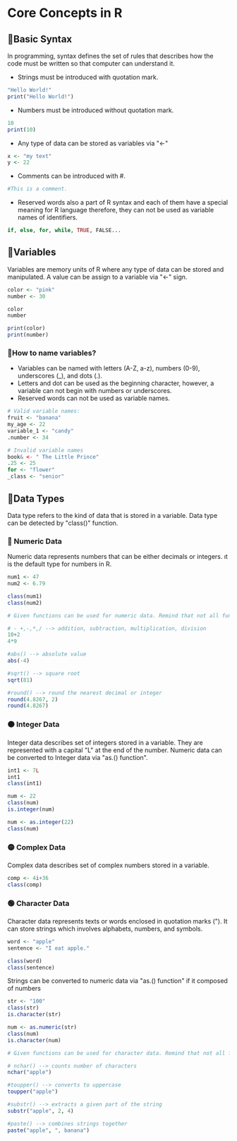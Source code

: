 # Core Concepts in R

## 📘Basic Syntax
In programming, syntax defines the set of rules that describes how the code must be written so that computer can understand it.

- Strings must be introduced with quotation mark.
  
```r
"Hello World!" 
print("Hello World!")
```
- Numbers must be introduced without quotation mark.
```r
10
print(10)
```
- Any type of data can be stored as variables via "<-"
```r
x <- "my text"
y <- 22
```
- Comments can be introduced with #.
```r
#This is a comment.
```
- Reserved words also a part of R syntax and each of them have a special meaning for R language therefore, they can not be used as variable names of identifiers.
```r
if, else, for, while, TRUE, FALSE...
```
## 📗Variables
Variables are memory units of R where any type of data can be stored and manipulated. A value can be assign to a variable via "<-" sign.
```r
color <- "pink"
number <- 30

color
number

print(color)
print(number)
```
### 📎How to name variables?
- Variables can be named with letters (A-Z, a-z), numbers (0-9), underscores (_), and dots (.).
- Letters and dot can be used as the beginning character, however, a variable can not begin with numbers or underscores.
- Reserved words can not be used as variable names.
```r
# Valid variable names:
fruit <- "banana"
my_age <- 22
variable_1 <- "candy"
.number <- 34

# Invalid variable names
book& <- " The Little Prince"
.25 <- 25
for <- "flower"
_class <- "senior"
```
## 📙Data Types
Data type refers to the kind of data that is stored in a variable. Data type can be detected by "class()" function.
### 🔴 Numeric Data
Numeric data represents numbers that can be either decimals or integers. ıt is the default type for numbers in R.
```r
num1 <- 47
num2 <- 6.79

class(num1)
class(num2)
```
```r
# Given functions can be used for numeric data. Remind that not all functions are listed below. You can always check literature for more examples.

# - +,-,*,/ --> addition, subtraction, multiplication, division
10+2
4*9

#abs() --> absolute value
abs(-4)

#sqrt() --> square root
sqrt(81)

#round() --> round the nearest decimal or integer
round(4.8267, 2)
round(4.8267)
```
### 🟠 Integer Data
Integer data describes set of integers stored in a variable. They are represented with a capital "L" at the end of the number. Numeric data can be converted to Integer data via "as.() function".
```r
int1 <- 7L
int1
class(int1)

num <- 22
class(num)
is.integer(num)

num <- as.integer(22)
class(num)
```
### 🟡 Complex Data
Complex data describes set of complex numbers stored in a variable.
```r
comp <- 4i+36
class(comp)
```
### 🟢 Character Data
Character data represents texts or words enclosed in quotation marks ("). It can store strings which involves alphabets, numbers, and symbols. 
```r
word <- "apple"
sentence <- "I eat apple."

class(word)
class(sentence)
```
Strings can be converted to numeric data via "as.() function" if it composed of numbers
```r
str <- "100"
class(str)
is.character(str)

num <- as.numeric(str)
class(num)
is.character(num)
```
```r
# Given functions can be used for character data. Remind that not all functions are listed below. You can always check literature for more examples.

# nchar() --> counts number of characters
nchar("apple")

#toupper() --> converts to uppercase
toupper("apple")

#substr() --> extracts a given part of the string
substr("apple", 2, 4)

#paste() --> combines strings together
paste("apple", ", banana")
```



